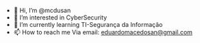 - 👋 Hi, I’m @mcdusan
- 👀 I’m interested in  CyberSecurity
- 🌱 I’m currently learning  TI-Segurança da Informação
- 📫 How to reach me Via email: eduardomacedosan@gmail.com

<!---
mcdusan/mcdusan is a ✨ special ✨ repository because its `README.md` (this file) appears on your GitHub profile.
You can click the Preview link to take a look at your changes.
--->

